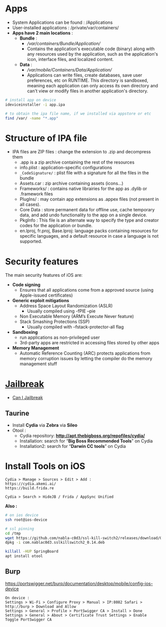 # Apps

* System Applications can be found : /Applications
* User-installed applications : /private/var/containers/
* **Apps have 2 main locations** :
  * **Bundle** :
    * _/var/containers/Bundle/Application/_
    * Contains the application's executable code (binary) along with any resources used by the application, such as the application's icon, interface files, and localized content.
  * **Data** :
    * _/var/mobile/Containers/Data/Application/_
    * Applications can write files, create databases, save user preferences, etc on RUNTIME. This directory is sandboxed, meaning each application can only access its own directory and can't view or modify files in another application's directory.

```bash
# install app on device
ideviceinstaller -i app.ipa

# to obtain the ipa file name, if we installed via appstore or etc
find /var/ -name "*.app"
```

# Structure of IPA file

* IPA files are ZIP files : change the extension to .zip and decompress them
  * .app is a zip archive containing the rest of the resources
  * info.plist : application-specific configurations
  * `_CodeSignature/` : plist file with a signature for all the files in the bundle
  * Assets.car : zip archive containing assets (icons...)
  * Frameworks/ : contains native librairies for the app as .dylib or .framework files
  * PlugIns/ : may contain app extensions as .appex files (not present in all cases).
  * Core Data : store permanent data for offline use, cache temporary data, and add undo functionality to the app on a single device.
  * PkgInfo : This file is an alternate way to specify the type and creator codes for the application or bundle.
  * en.lproj, fr.proj, Base.lproj: language packs containing resources for specific languages, and a default resource in case a language is not supported.

# Security features

The main security features of iOS are:

* **Code signing**
  * Ensures that all applications come from a approved source (using Apple-issued certificates)
* **Generic exploit mitigations**
  * Address Space Layout Randomization (ASLR)
    * Usually compiled using -fPIE –pie
  * Non Executable Memory (ARM’s Execute Never feature)
  * Stack Smashing Protections (SSP)
    * Usually compiled with –fstack-protector-all flag
* **Sandboxing**
  * run applications as non-privileged user
  * 3rd-party apps are restricted in accessing files stored by other apps
* **Memory Management**
  * Automatic Reference Counting (ARC) protects applications from memory corruption issues by letting the compiler do the memory management stuff

# [Jailbreak](./#jailbreak)

* [Can I Jailbreak](https://canijailbreak.ams1gn.id/)

## Taurine

* Install **Cydia** via **Zebra** via **Sileo**
* Otool :
  * Cydia repository: **http://apt.thebigboss.org/repofiles/cydia/**
  * Installation: search for “**Big Boss Recommended Tools**” on Cydia
  * Installation2: search for “**Darwin CC tools**” on Cydia

# Install Tools on iOS

```
Cydia > Manage > Sources > Edit > Add : 
https://cydia.akemi.ai/ 
https://build.frida.re

Cydia > Search > HideJB / Frida / AppSync Unified
```

**Also :**

```bash
# on ios device
ssh root@ios-device

# ssl pinning
cd /tmp
wget https://github.com/nabla-c0d3/ssl-kill-switch2/releases/download/0.14/com.nablac0d3.sslkillswitch2_0.14.deb .
dpkg -i com.nablac0d3.sslkillswitch2_0.14.deb

killall -HUP SpringBoard
apt install otool
```

## Burp

https://portswigger.net/burp/documentation/desktop/mobile/config-ios-device

```
On device : 
Settings > Wi-Fi > Configure Proxy > Manual > IP:8082 Safari > http://burp > Download and Allow 
Settings > General > Profile > PortSwigger CA > Install > Done 
Settings > General > About > Certificate Trust Settings > Enable Toggle PortSwigger CA
```
